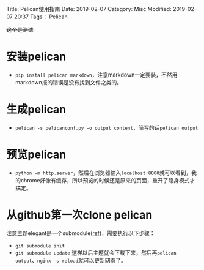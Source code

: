 Title: Pelican使用指南
Date: 2019-02-07
Category: Misc
Modified: 2019-02-07 20:37
Tags： Pelican

<s>这个是测试</s>

# 安装pelican
* `pip install pelican markdown`，注意markdown一定要装，不然用markdown报的错误是没有找到文件之类的。

# 生成pelican
* `pelican -s pelicanconf.py -o output content`，简写的话`pelican output`

# 预览pelican
* `python -m http.server`，然后在浏览器输入`localhost:8000`就可以看到，我的chrome好像有缓存，所以预览的时候还是原来的页面，重开了隐身模式才搞定。

# 从github第一次clone pelican
注意主题elegant是一个submodule([ref](https://git-scm.com/book/en/v2/Git-Tools-Submodules))，需要执行以下步骤：
* `git submodule init`
* `git submodule update`
这样以后主题就会下载下来，然后再`pelican output`、`nginx -s reload`就可以更新网页了。


